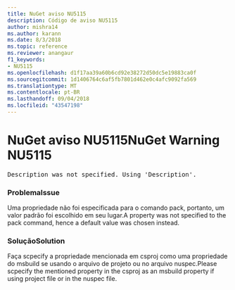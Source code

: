 ```yaml
---
title: NuGet aviso NU5115
description: Código de aviso NU5115
author: mishra14
ms.author: karann
ms.date: 8/3/2018
ms.topic: reference
ms.reviewer: anangaur
f1_keywords:
- NU5115
ms.openlocfilehash: d1f17aa39a60b6cd92e38272d50dc5e19883ca0f
ms.sourcegitcommit: 1d1406764c6af5fb7801d462e0c4afc9092fa569
ms.translationtype: MT
ms.contentlocale: pt-BR
ms.lasthandoff: 09/04/2018
ms.locfileid: "43547198"
---
```

# <a name="nuget-warning-nu5115"></a><span data-ttu-id="752c2-103">NuGet aviso NU5115</span><span class="sxs-lookup"><span data-stu-id="752c2-103">NuGet Warning NU5115</span></span>
<pre>Description was not specified. Using 'Description'.</pre>

### <a name="issue"></a><span data-ttu-id="752c2-104">Problema</span><span class="sxs-lookup"><span data-stu-id="752c2-104">Issue</span></span>

<span data-ttu-id="752c2-105">Uma propriedade não foi especificada para o comando pack, portanto, um valor padrão foi escolhido em seu lugar.</span><span class="sxs-lookup"><span data-stu-id="752c2-105">A property was not specified to the pack command, hence a default value was chosen instead.</span></span>


### <a name="solution"></a><span data-ttu-id="752c2-106">Solução</span><span class="sxs-lookup"><span data-stu-id="752c2-106">Solution</span></span>

<span data-ttu-id="752c2-107">Faça scpecify a propriedade mencionada em csproj como uma propriedade do msbuild se usando o arquivo de projeto ou no arquivo nuspec.</span><span class="sxs-lookup"><span data-stu-id="752c2-107">Please scpecify the mentioned property in the csproj as an msbuild property if using project file or in the nuspec file.</span></span>


